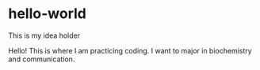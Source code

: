 # hello-world
This is my idea holder


Hello! This is where I am practicing coding.
I want to major in biochemistry and communication.
